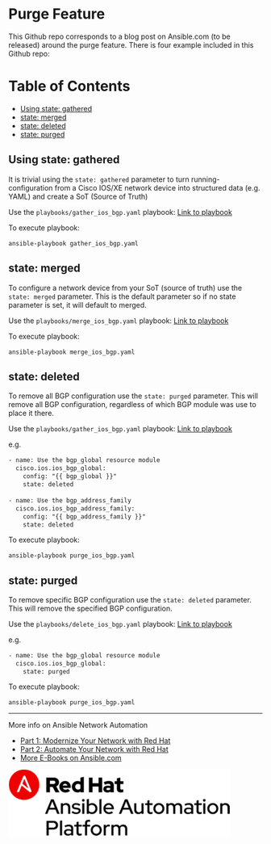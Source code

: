 # Purge Feature

This Github repo corresponds to a blog post on Ansible.com (to be released) around the purge feature.  There is four example included in this Github repo:

# Table of Contents

* [Using state: gathered](#using-state-gathered)
* [state: merged](#state-merged)
* [state: deleted](#state-deleted)
* [state: purged](#state-purged)


## Using state: gathered

It is trivial using the `state: gathered` parameter to turn running-configuration from a Cisco IOS/XE network device into structured data (e.g. YAML) and create a SoT (Source of Truth)

Use the `playbooks/gather_ios_bgp.yaml` playbook:
[Link to playbook](playbooks/gather_ios_bgp.yaml)

To execute playbook:
```
ansible-playbook gather_ios_bgp.yaml
```

## state: merged

To configure a network device from your SoT (source of truth) use the `state: merged` parameter.  This is the default parameter so if no state parameter is set, it will default to merged.

Use the `playbooks/merge_ios_bgp.yaml` playbook:
[Link to playbook](playbooks/merge_ios_bgp.yaml)

To execute playbook:
```
ansible-playbook merge_ios_bgp.yaml
```

## state: deleted

To remove all BGP configuration use the `state: purged` parameter.  This will remove all BGP configuration, regardless of which BGP module was use to place it there.

Use the `playbooks/gather_ios_bgp.yaml` playbook:
[Link to playbook](playbooks/purge_ios_bgp.yaml)

e.g.
```
- name: Use the bgp_global resource module
  cisco.ios.ios_bgp_global:
    config: "{{ bgp_global }}"
    state: deleted

- name: Use the bgp_address_family
  cisco.ios.ios_bgp_address_family:
    config: "{{ bgp_address_family }}"
    state: deleted
```
To execute playbook:
```
ansible-playbook purge_ios_bgp.yaml
```

## state: purged

To remove specific BGP configuration use the `state: deleted` parameter.  This will remove the specified BGP configuration.

Use the `playbooks/delete_ios_bgp.yaml` playbook:
[Link to playbook](playbooks/delete_ios_bgp.yaml)

e.g.
```
- name: Use the bgp_global resource module
  cisco.ios.ios_bgp_global:
    state: purged
```

To execute playbook:
```
ansible-playbook purge_ios_bgp.yaml
```

---
More info on Ansible Network Automation

  - [Part 1: Modernize Your Network with Red Hat](https://www.ansible.com/resources/ebooks/network-automation-for-everyone?hsLang=en-us)
  - [Part 2: Automate Your Network with Red Hat](https://www.ansible.com/resources/ebooks/automate-your-network?hsLang=en-us)
  - [More E-Books on Ansible.com](https://www.ansible.com/resources/ebooks)

![Red Hat Ansible Automation](https://github.com/ansible/workshops/raw/devel/images/rh-ansible-automation-platform.png)
